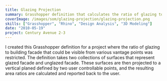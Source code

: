 ```yaml
---
title: Glazing Projection
summary: Grasshopper definition that calculates the ratio of glazing to facade
coverImage: /images/som/glazing-projection/glazing-projection.png
skills: ["Grasshopper", "Rhino", "Design Analysis", "3D Modeling"]
date: "2010-05-19"
project: Century Avenue 2-3
---
```


I created this Grasshopper definition for a project where the ratio of glazing to building facade that could be visible from various vantage points was restricted. The definition takes two collections of surfaces that represent glazed facade and unglazed facade. These surfaces are then projected to a vertical planed defined by two user controllable points, and the resulting area ratios are calculated and reported back to the user.
